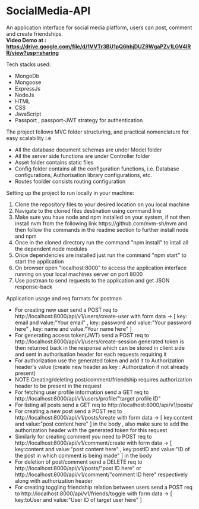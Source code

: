 # SocialMedia-API
An application interface for social media platform, users can post, comment and create friendships.</br>
<strong>Video Demo at : https://drive.google.com/file/d/1VVTr3BU1pQ6hhjDUZ9WgaPZv1LGV4lRR/view?usp=sharing </strong>

<p>Tech stacks used:
  <ul>
    <li>MongoDb</li>
    <li>Mongoose</li>
    <li>ExpressJs</li>
    <li>NodeJs</li>
    <li>HTML</li>
    <li>CSS</li>
    <li>JavaScript</li>
    <li>Passport , passport-JWT strategy for authentication</li>
  </ul>
</p>

<p>The project follows MVC folder structuring, and practical nomenclature for easy scalability i.e
   <ul>
    <li>All the database document schemas are under Model folder</li>
    <li>All the server side functions are under Controller folder</li>
    <li>Asset folder contains static files</li>
   <li>Config folder contains all the configuration functions, i.e. Database configurations, Authorisation library configurations, etc.</li>
     <li>Routes foolder consists routing configuration</li>
   </ul>
 </p>

<p>Setting up the project to run locally in your machine:
  <ol>
    <li>Clone the repository files to your desired location on you local machine</li>
    <li>Navigate to the cloned files destination using command line</li>
    <li>Make sure you have node and npm installed on your system, if not then install nvm from the following link https://github.com/nvm-sh/nvm and then follow the commands in the readme section to further install node and npm</li>
    <li>Once in the cloned directory run the command "npm install" to intall all the dependent node modules</li>
    <li>Once dependencies are installed just run the command "npm start" to start the application</li>
    <li>On browser open "localhost:8000" to access the application interface running on your local machines server on port 8000</li>
    <li>Use postman to send requests to the application and get JSON response-back</li>
  </ol>
</p>
<p>Application usage and req formats for postman
<ul>
    <li>For creating new user send a POST req to http://localhost:8000/api/v1/users/create-user with form data -> [ key: email and value:"Your email" , key: password and value:"Your password here" , key: name and value:"Your name here" ]</li>
    <li>For generating access token(JWT) send a POST req to http://localhost:8000/api/v1/users/create-session generated token is then returned back in the response which can be stored in client side and sent in authorisation header for each requests requiring it </li>
    <li>For authorization use the generated token and add it to Authorization header's value (create new header as key : Authorization if not already present) </li>
    <li>NOTE:Creating/deleting post/comment/friendship requires authorization header to be present in the request</li>
    <li>For fetching user profile information send a GET req to http://localhost:8000/api/v1/users/profile/"target profile ID" </li>
    <li>For listing all posts send a GET req to http://localhost:8000/api/v1/posts/ </li>
    <li>For creating a new post send a POST req to http://localhost:8000/api/v1/posts/create with form data -> [ key:content and value:"post content here" ] in the body , also make sure to add the authorization header with the generated token for this request</li>
    <li>Similarly for creating comment you need to POST req to http://localhost:8000/api/v1/comment/create with form data -> [ key:content and value:"post content here" , key:postID and value:"ID of the post in which comment is being made" ] in the body  </li>
    <li>For deletion of post/comment send a DELETE req to http://localhost:8000/api/v1/posts/"post ID here" or http://localhost:8000/api/v1/comment/"comment ID here" respectively along with authorization header</li>
    <li>For creating toggling friendship relation between users send a POST req to http://localhost:8000/api/v1/friends/toggle with form data -> [ key:toUser and value:"User ID of target user here" ]</li>
</ul>
</p>
